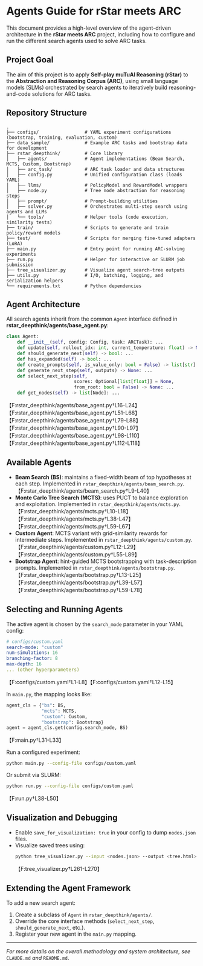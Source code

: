# Agents Guide for rStar meets ARC

This document provides a high-level overview of the agent-driven architecture in the **rStar meets ARC** project, including how to configure and run the different search agents used to solve ARC tasks.

## Project Goal
The aim of this project is to apply **Self-play muTuAl Reasoning (rStar)** to the **Abstraction and Reasoning Corpus (ARC)**, using small language models (SLMs) orchestrated by search agents to iteratively build reasoning-and-code solutions for ARC tasks.

## Repository Structure
```text
.
├── configs/                 # YAML experiment configurations (bootstrap, training, evaluation, custom)
├── data_sample/             # Example ARC tasks and bootstrap data for development
├── rstar_deepthink/         # Core library
│   ├── agents/              # Agent implementations (Beam Search, MCTS, Custom, Bootstrap)
│   ├── arc_task/            # ARC task loader and data structures
│   ├── config.py            # Unified configuration class (loads YAML)
│   ├── llms/                # PolicyModel and RewardModel wrappers
│   ├── node.py              # Tree node abstraction for reasoning steps
│   ├── prompt/              # Prompt-building utilities
│   ├── solver.py            # Orchestrates multi-step search using agents and LLMs
│   └── tools/               # Helper tools (code execution, similarity tests)
├── train/                   # Scripts to generate and train policy/reward models
├── test/                    # Scripts for merging fine-tuned adapters (LoRA)
├── main.py                  # Entry point for running ARC-solving experiments
├── run.py                   # Helper for interactive or SLURM job submission
├── tree_visualizer.py       # Visualize agent search-tree outputs
├── utils.py                 # I/O, batching, logging, and serialization helpers
└── requirements.txt         # Python dependencies
```

## Agent Architecture
All search agents inherit from the common `Agent` interface defined in **rstar_deepthink/agents/base_agent.py**:
```python
class Agent:
    def __init__(self, config: Config, task: ARCTask): ...
    def update(self, rollout_idx: int, current_temperature: float) -> None: ...
    def should_generate_next(self) -> bool: ...
    def has_expanded(self) -> bool: ...
    def create_prompts(self, is_value_only: bool = False) -> list[str]: ...
    def generate_next_step(self, outputs) -> None: ...
    def select_next_step(self,
                         scores: Optional[list[float]] = None,
                         from_root: bool = False) -> None: ...
    def get_nodes(self) -> list[Node]: ...
```
【F:rstar_deepthink/agents/base_agent.py†L16-L24】【F:rstar_deepthink/agents/base_agent.py†L51-L68】【F:rstar_deepthink/agents/base_agent.py†L79-L88】【F:rstar_deepthink/agents/base_agent.py†L90-L97】【F:rstar_deepthink/agents/base_agent.py†L98-L110】【F:rstar_deepthink/agents/base_agent.py†L112-L118】

## Available Agents
- **Beam Search (BS)**: maintains a fixed-width beam of top hypotheses at each step.
  Implemented in `rstar_deepthink/agents/beam_search.py`.
  【F:rstar_deepthink/agents/beam_search.py†L9-L40】
- **Monte Carlo Tree Search (MCTS)**: uses PUCT to balance exploration and exploitation.
  Implemented in `rstar_deepthink/agents/mcts.py`.
  【F:rstar_deepthink/agents/mcts.py†L10-L18】【F:rstar_deepthink/agents/mcts.py†L38-L47】【F:rstar_deepthink/agents/mcts.py†L59-L67】
- **Custom Agent**: MCTS variant with grid-similarity rewards for intermediate steps.
  Implemented in `rstar_deepthink/agents/custom.py`.
  【F:rstar_deepthink/agents/custom.py†L12-L29】【F:rstar_deepthink/agents/custom.py†L55-L89】
- **Bootstrap Agent**: hint-guided MCTS bootstrapping with task-description prompts.
  Implemented in `rstar_deepthink/agents/bootstrap.py`.
  【F:rstar_deepthink/agents/bootstrap.py†L13-L25】【F:rstar_deepthink/agents/bootstrap.py†L39-L57】【F:rstar_deepthink/agents/bootstrap.py†L59-L78】

## Selecting and Running Agents
The active agent is chosen by the `search_mode` parameter in your YAML config:
```yaml
# configs/custom.yaml
search-mode: "custom"
num-simulations: 16
branching-factor: 8
max-depth: 16
... (other hyperparameters)
```
【F:configs/custom.yaml†L1-L8】【F:configs/custom.yaml†L12-L15】

In `main.py`, the mapping looks like:
```python
agent_cls = {"bs": BS,
             "mcts": MCTS,
             "custom": Custom,
             "bootstrap": Bootstrap}
agent = agent_cls.get(config.search_mode, BS)
```
【F:main.py†L31-L33】

Run a configured experiment:
```bash
python main.py --config-file configs/custom.yaml
```
Or submit via SLURM:
```bash
python run.py --config-file configs/custom.yaml
```
【F:run.py†L38-L50】

## Visualization and Debugging
- Enable `save_for_visualization: true` in your config to dump `nodes.json` files.
- Visualize saved trees using:
  ```bash
  python tree_visualizer.py --input <nodes.json> --output <tree.html>
  ```
  【F:tree_visualizer.py†L261-L270】

## Extending the Agent Framework
To add a new search agent:
1. Create a subclass of `Agent` in `rstar_deepthink/agents/`.
2. Override the core interface methods (`select_next_step`, `should_generate_next`, etc.).
3. Register your new agent in the `main.py` mapping.

---
*For more details on the overall methodology and system architecture, see* `CLAUDE.md` *and* `README.md`.